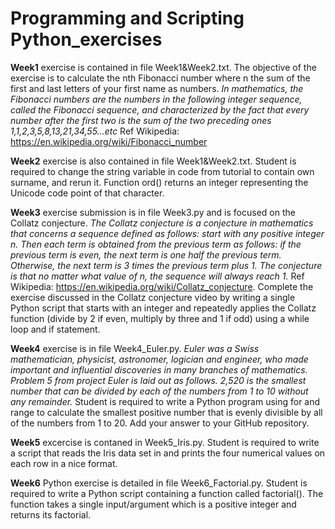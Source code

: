 # Programming and Scripting Python_exercises 

**Week1** exercise is contained in file Week1&Week2.txt. The objective of the exercise is to calculate the nth Fibonacci number where n the sum of the first and last letters of your first name as numbers. *In mathematics, the Fibonacci numbers are the numbers in the following integer sequence, called the Fibonacci sequence, and characterized by the fact that every number after the first two is the sum of the two preceding ones 1,1,2,3,5,8,13,21,34,55...etc* Ref Wikipedia: https://en.wikipedia.org/wiki/Fibonacci_number

**Week2** exercise is also contained in file Week1&Week2.txt. Student is required to change the string variable in code from tutorial to contain own surname, and rerun it. Function ord() returns an integer representing the Unicode code point of that character.

**Week3** exercise submission is in file Week3.py and is focused on the Collatz conjecture. *The Collatz conjecture is a conjecture in mathematics that concerns a sequence defined as follows: start with any positive integer n. Then each term is obtained from the previous term as follows: if the previous term is even, the next term is one half the previous term. Otherwise, the next term is 3 times the previous term plus 1. The conjecture is that no matter what value of n, the sequence will always reach 1.* Ref Wikipedia: https://en.wikipedia.org/wiki/Collatz_conjecture. Complete the exercise discussed in the Collatz conjecture video by writing a single Python script that starts with an integer and repeatedly applies the Collatz function (divide by 2 if even, multiply by three and 1 if odd) using a while loop and if statement.

**Week4** exercise is in file Week4_Euler.py. *Euler was a Swiss mathematician, physicist, astronomer, logician and engineer, who made important and influential discoveries in many branches of mathematics. Problem 5 from project Euler is laid out as follows. 2,520 is the smallest number that can be divided by each of the numbers from 1 to 10 without any remainder.* Student is required to write a Python program using for and range to calculate the smallest positive number that is evenly divisible by all of the numbers from 1 to 20. Add your answer to your GitHub repository.

**Week5** excercise is contaned in Week5_Iris.py. Student is required to write a script that reads the Iris data set in 
and prints the four numerical values on each row in a nice format. 

**Week6** Python exercise is detailed in file Week6_Factorial.py. Student is required to write a Python script containing a function called factorial(). The function takes a single input/argument which is a positive integer and returns its factorial.



